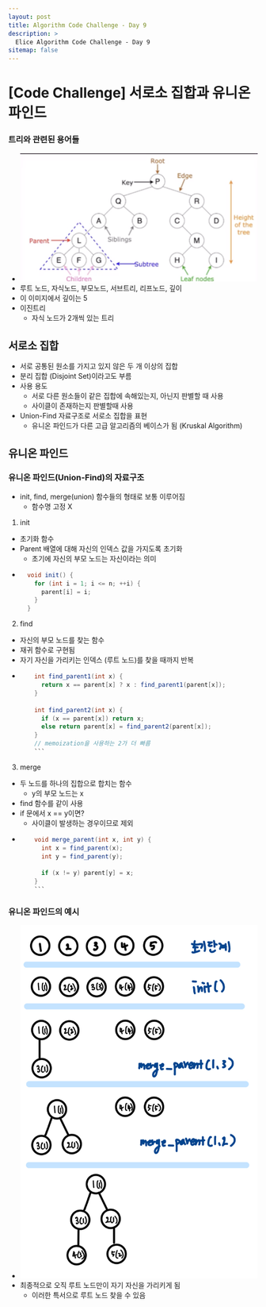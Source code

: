 ```yaml
---
layout: post
title: Algorithm Code Challenge - Day 9
description: >
  Elice Algorithm Code Challenge - Day 9
sitemap: false
---
```


# [Code Challenge] 서로소 집합과 유니온 파인드

### 트리와 관련된 용어들
- ![Full-width image](/algorithm/image/day9_image.png)
- 루트 노드, 자식노드, 부모노드, 서브트리, 리프노드, 깊이
- 이 이미지에서 깊이는 5
- 이진트리
  - 자식 노드가 2개씩 있는 트리

## 서로소 집합
- 서로 공통된 원소를 가지고 있지 않은 두 개 이상의 집합
- 분리 집합 (Disjoint Set)이라고도 부름
- 사용 용도
  - 서로 다른 원소들이 같은 집합에 속해있는지, 아닌지 판별할 때 사용
  - 사이클이 존재하는지 판별할때 사용
- Union-Find 자료구조로 서로소 집합을 표현
  - 유니온 파인드가 다른 고급 알고리즘의 베이스가 됨 (Kruskal Algorithm)

## 유니온 파인드

### 유니온 파인드(Union-Find)의 자료구조
- init, find, merge(union) 함수들의 형태로 보통 이루어짐
  - 함수명 고정 X

1. init
  - 초기화 함수
  - Parent 배열에 대해 자신의 인덱스 값을 가지도록 초기화
    - 초기에 자신의 부모 노드는 자신이라는 의미
  - ```java
      void init() {
        for (int i = 1; i <= n; ++i) {
          parent[i] = i;
        }
      }
      ```

2. find
  - 자신의 부모 노드를 찾는 함수
  - 재귀 함수로 구현됨
  - 자기 자신을 가리키는 인덱스 (루트 노드)를 찾을 때까지 반복
  - ```java
        int find_parent1(int x) {
          return x == parent[x] ? x : find_parent1(parent[x]);
        }

        int find_parent2(int x) {
          if (x == parent[x]) return x;
          else return parent[x] = find_parent2(parent[x]);
        }
        // memoization을 사용하는 2가 더 빠름
        ```
3. merge
  - 두 노드를 하나의 집합으로 합치는 함수
    - y의 부모 노드는 x
  - find 함수를 같이 사용
  - if 문에서 x == y이면?
    - 사이클이 발생하는 경우이므로 제외
  - ```java
        void merge_parent(int x, int y) {
          int x = find_parent(x);
          int y = find_parent(y);

          if (x != y) parent[y] = x;
        }
        ```

### 유니온 파인드의 예시
- ![Full-width image](/algorithm/image/day9_image-1.jpeg)
- 최종적으로 오직 루트 노드만이 자기 자신을 가리키게 됨
  - 이러한 특서으로 루트 노드 찾을 수 있음